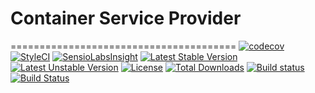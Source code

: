 # Container Service Provider
=======================================
[![codecov](https://codecov.io/gh/speedwork/container/branch/master/graph/badge.svg)](https://codecov.io/gh/speedwork/container)
[![StyleCI](https://styleci.io/repos/41798109/shield)](https://styleci.io/repos/41798109)
[![SensioLabsInsight](https://insight.sensiolabs.com/projects/e1f265db-fd68-433c-9a25-4a6c731865b8/mini.png)](https://insight.sensiolabs.com/projects/e1f265db-fd68-433c-9a25-4a6c731865b8)
[![Latest Stable Version](https://poser.pugx.org/speedwork/container/v/stable)](https://packagist.org/packages/speedwork/container)
[![Latest Unstable Version](https://poser.pugx.org/speedwork/container/v/unstable)](https://packagist.org/packages/speedwork/container)
[![License](https://poser.pugx.org/speedwork/container/license)](https://packagist.org/packages/speedwork/container)
[![Total Downloads](https://poser.pugx.org/speedwork/container/downloads)](https://packagist.org/packages/speedwork/container)
[![Build status](https://ci.appveyor.com/api/projects/status/10aw52t4ga4kek27?svg=true)](https://ci.appveyor.com/project/2stech/container)
[![Build Status](https://travis-ci.org/speedwork/container.svg?branch=master)](https://travis-ci.org/speedwork/container)
